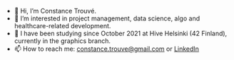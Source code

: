 - 👋 Hi, I’m Constance Trouvé.
- 👀 I’m interested in project management, data science, algo and healthcare-related development.
- 🌱 I have been studying since October 2021 at Hive Helsinki (42 Finland), currently in the graphics branch.
- 📫 How to reach me: constance.trouve@gmail.com or [ LinkedIn ](https://www.linkedin.com/in/constancetrouve)

<!---
Conu101/Conu101 is a ✨ special ✨ repository because its `README.md` (this file) appears on your GitHub profile.
You can click the Preview link to take a look at your changes.
--->
